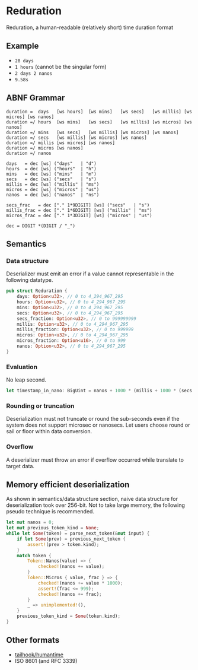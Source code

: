 # Reduration

Reduration, a human-readable (relatively short) time duration format

## Example

- `28 days`
- `1 hours` (cannot be the singular form)
- `2 days 2 nanos`
- `9.58s`

## ABNF Grammar

```abnf
duration =  days   [ws hours]  [ws mins]   [ws secs]   [ws millis] [ws micros] [ws nanos]
duration =/ hours  [ws mins]   [ws secs]   [ws millis] [ws micros] [ws nanos]
duration =/ mins   [ws secs]   [ws millis] [ws micros] [ws nanos]
duration =/ secs   [ws millis] [ws micros] [ws nanos]
duration =/ millis [ws micros] [ws nanos]
duration =/ micros [ws nanos]
duration =/ nanos

days   = dec [ws] ("days"   | "d")
hours  = dec [ws] ("hours"  | "h")
mins   = dec [ws] ("mins"   | "m")
secs   = dec [ws] ("secs"   | "s")
millis = dec [ws] ("millis" | "ms")
micros = dec [ws] ("micros" | "us")
nanos  = dec [ws] ("nanos"  | "ns")

secs_frac   = dec ["." 1*9DIGIT] [ws] ("secs"   | "s")
millis_frac = dec ["." 1*6DIGIT] [ws] ("millis" | "ms")
micros_frac = dec ["." 1*3DIGIT] [ws] ("micros" | "us")

dec = DIGIT *(DIGIT / "_")
```

## Semantics

### Data structure

Deserializer must emit an error if a value cannot representable in the following datatype.

```rust
pub struct Reduration {
    days: Option<u32>, // 0 to 4_294_967_295
    hours: Option<u32>, // 0 to 4_294_967_295
    mins: Option<u32>, // 0 to 4_294_967_295
    secs: Option<u32>, // 0 to 4_294_967_295
    secs_fraction: Option<u32>, // 0 to 999999999
    millis: Option<u32>, // 0 to 4_294_967_295
    millis_fraction: Option<u32>, // 0 to 999999
    micros: Option<u32>, // 0 to 4_294_967_295
    micros_fraction: Option<u16>, // 0 to 999
    nanos: Option<u32>, // 0 to 4_294_967_295
}
```

### Evaluation

No leap second.

```rust
let timestamp_in_nano: BigUint = nanos + 1000 * (millis + 1000 * (secs + 60 * (mins + 60 * (hours + 24 * days))));
```

### Rounding or truncation

Deserialization must not truncate or round the sub-seconds even if the system does not support microsec or nanosecs. Let users choose round or sail or floor within data conversion.

### Overflow

A deserializer must throw an error if overflow occurred while translate to target data.

## Memory efficient deserialization

As shown in semantics/data structure section, naive data structure for deserialization took over 256-bit. Not to take large memory, the following pseudo technique is recommended.

```rust
let mut nanos = 0;
let mut previous_token_kind = None;
while let Some(token) = parse_next_token(&mut input) {
    if let Some(prev) = previous_next_token {
        assert!(prev > token.kind);
    }
    match token {
        Token::Nanos(value) => {
            checked!(nanos += value);
        }
        Token::Micros { value, frac } => {
            checked!(nanos += value * 1000);
            assert!(frac <= 999);
            checked!(nanos += frac);
        }
        _ => unimplemented!(),
    }
    previous_token_kind = Some(token.kind);
}
```

## Other formats

- [tailhook/humantime](https://github.com/tailhook/humantime)
- ISO 8601 (and RFC 3339)
